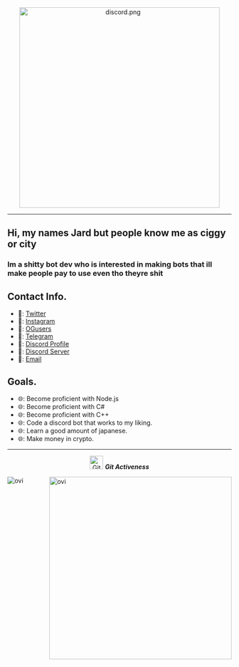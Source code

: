 <div align="center" width="50">
 <img src="https://discord.c99.nl/widget/theme-2/855936540509208586.png" alt="discord.png" width="450"/>
</div>
<hr>



## Hi, my names Jard but people know me as ciggy or city
### Im a shitty bot dev who is interested in making bots that ill make people pay to use even tho theyre shit

<h2>Contact Info.</h2>

- 🔗: <a href="https://twitter.com/C1TlES">Twitter</a>
- 🔗: <a href="https://instagram.com/cities1337">Instagram</a>
- 🔗: <a href="https://ogusers.com/kilometer">OGusers</a>
- 🔗: <a href="https://t.me/city1337">Telegram</a>
- 🔗: <a href="https://discordapp.com/users/855936540509208586/">Discord Profile</a>
- 🔗: <a href="https://discord.gg/own">Discord Server</a>
- 🔗: <a href = "mailto: jj@fbi.ac">Email</a>


<h2>Goals.</h2>

- 🌐:  Become proficient with Node.js
- 🌐:  Become proficient with C#
- 🌐:  Become proficient with C++
- 🌐:  Code a discord bot that works to my liking.
- 🌐:  Learn a good amount of japanese.
- 🌐:  Make money in crypto.


<hr>

<p align="center">
<img src="https://media.giphy.com/media/W5eoZHPpUx9sapR0eu/giphy.gif" width="30px" alt="Git"/>&nbsp;<i><b>Git Activeness</b></i></p>

<p><img align="left" src="https://github-readme-stats.vercel.app/api/top-langs?username=EgirlAddiction&show_icons=true&locale=en&layout=compact&theme=tokyonight" alt="ovi" /></p> 
<p>&nbsp;<img align="right" src="https://github-readme-stats.vercel.app/api?username=EgirlAddiction&show_icons=true&locale=en&theme=tokyonight" alt="ovi" width="410" /></p>
<br><br><br><br><br>
